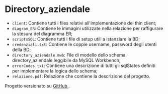 # Directory_aziendale

- `client`: Contiene tutti i files relativi all'implementazione del thin client;
- `diagram_ER`: Contiene le immagini utilizzate nella relazione per raffigurare la stesura del diagramma ER;
- `scriptsSQL`: Contiene tutti i file di setup utili a istanziare la BD;
- `credenziali.txt`: Contiene le coppie username, password degli utenti della BD;
- `directory_aziendale.mwb`: File di modello dello schema directory_aziendale leggibile da MySQL Workbench;
- `errorCodes.txt`: Contiene una descrizione di tutti gli sqlStates definiti per implementare la logica dello schema;
- `relazione.pdf`: Relazione che contiene la descrizione del progetto.

Progetto versionato su <a href=https://github.com/Torkin1/Directory_aziendale> GitHub </a>.
